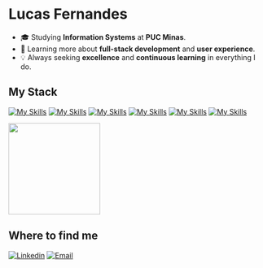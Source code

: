 # Lucas Fernandes

-   🎓 Studying **Information Systems** at **PUC Minas**.
-   🌱 Learning more about **full-stack development** and **user experience**.
-   💡 Always seeking **excellence** and **continuous learning** in everything I do.

## My Stack

[![My Skills](https://skillicons.dev/icons?i=js,ts)](https://skillicons.dev)
[![My Skills](https://skillicons.dev/icons?i=react,tailwind)](https://skillicons.dev)
[![My Skills](https://skillicons.dev/icons?i=nodejs,express,nextjs)](https://skillicons.dev)
[![My Skills](https://skillicons.dev/icons?i=mysql,postgres,prisma)](https://skillicons.dev)
[![My Skills](https://skillicons.dev/icons?i=docker)](https://skillicons.dev)
[![My Skills](https://skillicons.dev/icons?i=figma)](https://skillicons.dev)

<a href="https://github.com/lucsfn" title="Lucas Fernandes Profile">
  <img height="180em" src="https://github-readme-stats.vercel.app/api?username=lucsfn&theme=tokyonight&show_icons=true" />
</a>

## Where to find me

[![Linkedin](https://img.shields.io/badge/-LinkedIn-blue?style=flat-square&logo=Linkedin&logoColor=white&link=https://www.linkedin.com/in/lucas-fernandes-2b1b26225/)](https://www.linkedin.com/in/lucas-fernandes-2b1b26225/)
[![Email](https://img.shields.io/badge/-Email-red?style=flat-square&logo=gmail&logoColor=white&link=mailto:lucasfernandes1506@gmail.com)](mailto:lucasfernandes1506@gmail.com)
